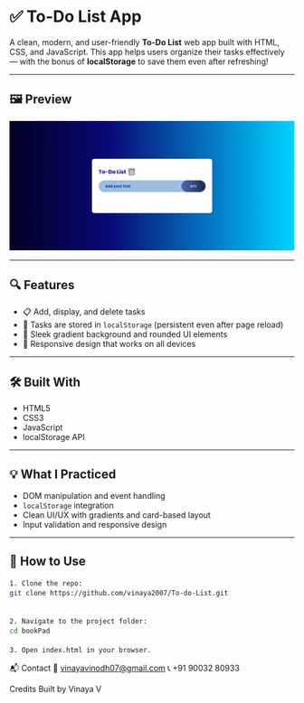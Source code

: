 # ✅ To-Do List App

A clean, modern, and user-friendly **To-Do List** web app built with HTML, CSS, and JavaScript. This app helps users organize their tasks effectively — with the bonus of **localStorage** to save them even after refreshing!

---

## 🖼️ Preview

![To-Do List Screenshot](./To-do-List.jpg)

---

## 🔍 Features

- 📋 Add, display, and delete tasks
- 💾 Tasks are stored in `localStorage` (persistent even after page reload)
- 🎨 Sleek gradient background and rounded UI elements
- 📱 Responsive design that works on all devices

---

## 🛠️ Built With

- HTML5
- CSS3
- JavaScript
- localStorage API

---

## 💡 What I Practiced

- DOM manipulation and event handling
- `localStorage` integration
- Clean UI/UX with gradients and card-based layout
- Input validation and responsive design

---

## 🚀 How to Use
   ```bash
1. Clone the repo:
git clone https://github.com/vinaya2007/To-do-List.git


2. Navigate to the project folder:
cd bookPad

3. Open index.html in your browser.

```

📬 Contact
📧 vinayavinodh07@gmail.com 📞 +91 90032 80933

Credits Built by Vinaya V
